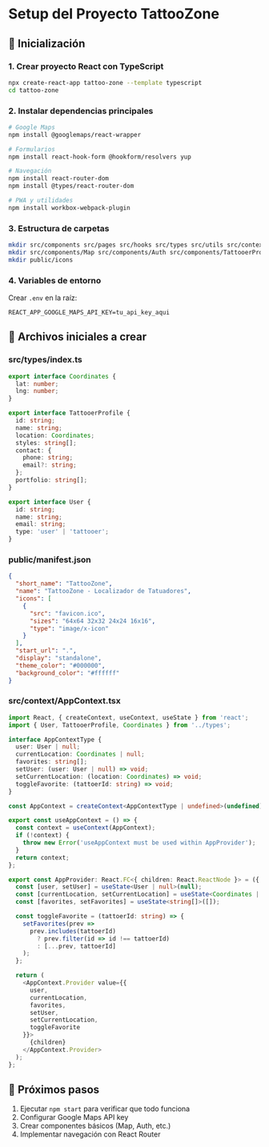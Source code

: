 # Setup del Proyecto TattooZone

## 🚀 Inicialización

### 1. Crear proyecto React con TypeScript
```bash
npx create-react-app tattoo-zone --template typescript
cd tattoo-zone
```

### 2. Instalar dependencias principales
```bash
# Google Maps
npm install @googlemaps/react-wrapper

# Formularios
npm install react-hook-form @hookform/resolvers yup

# Navegación
npm install react-router-dom
npm install @types/react-router-dom

# PWA y utilidades
npm install workbox-webpack-plugin
```

### 3. Estructura de carpetas
```bash
mkdir src/components src/pages src/hooks src/types src/utils src/context
mkdir src/components/Map src/components/Auth src/components/TattooerProfile src/components/UserProfile src/components/Search
mkdir public/icons
```

### 4. Variables de entorno
Crear `.env` en la raíz:
```
REACT_APP_GOOGLE_MAPS_API_KEY=tu_api_key_aqui
```

## 📁 Archivos iniciales a crear

### src/types/index.ts
```typescript
export interface Coordinates {
  lat: number;
  lng: number;
}

export interface TattooerProfile {
  id: string;
  name: string;
  location: Coordinates;
  styles: string[];
  contact: {
    phone: string;
    email?: string;
  };
  portfolio: string[];
}

export interface User {
  id: string;
  name: string;
  email: string;
  type: 'user' | 'tattooer';
}
```

### public/manifest.json
```json
{
  "short_name": "TattooZone",
  "name": "TattooZone - Localizador de Tatuadores",
  "icons": [
    {
      "src": "favicon.ico",
      "sizes": "64x64 32x32 24x24 16x16",
      "type": "image/x-icon"
    }
  ],
  "start_url": ".",
  "display": "standalone",
  "theme_color": "#000000",
  "background_color": "#ffffff"
}
```

### src/context/AppContext.tsx
```typescript
import React, { createContext, useContext, useState } from 'react';
import { User, TattooerProfile, Coordinates } from '../types';

interface AppContextType {
  user: User | null;
  currentLocation: Coordinates | null;
  favorites: string[];
  setUser: (user: User | null) => void;
  setCurrentLocation: (location: Coordinates) => void;
  toggleFavorite: (tattoerId: string) => void;
}

const AppContext = createContext<AppContextType | undefined>(undefined);

export const useAppContext = () => {
  const context = useContext(AppContext);
  if (!context) {
    throw new Error('useAppContext must be used within AppProvider');
  }
  return context;
};

export const AppProvider: React.FC<{ children: React.ReactNode }> = ({ children }) => {
  const [user, setUser] = useState<User | null>(null);
  const [currentLocation, setCurrentLocation] = useState<Coordinates | null>(null);
  const [favorites, setFavorites] = useState<string[]>([]);

  const toggleFavorite = (tattoerId: string) => {
    setFavorites(prev => 
      prev.includes(tattoerId)
        ? prev.filter(id => id !== tattoerId)
        : [...prev, tattoerId]
    );
  };

  return (
    <AppContext.Provider value={{
      user,
      currentLocation,
      favorites,
      setUser,
      setCurrentLocation,
      toggleFavorite
    }}>
      {children}
    </AppContext.Provider>
  );
};
```

## 🎯 Próximos pasos
1. Ejecutar `npm start` para verificar que todo funciona
2. Configurar Google Maps API key
3. Crear componentes básicos (Map, Auth, etc.)
4. Implementar navegación con React Router
